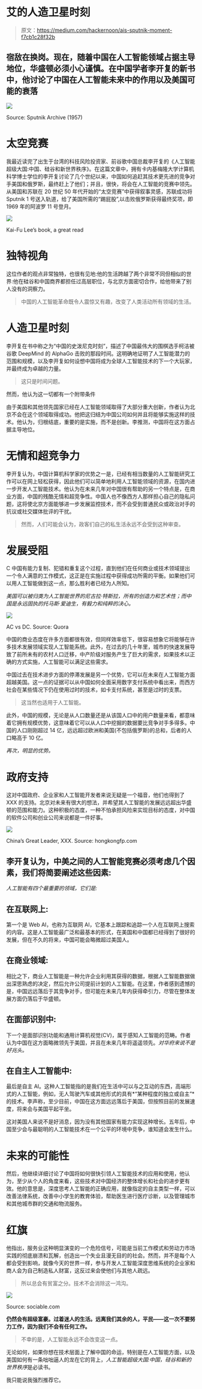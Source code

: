 # 艾的人造卫星时刻

> 原文：<https://medium.com/hackernoon/ais-sputnik-moment-f7cb1c28f32b>

## 宿敌在换岗。现在，随着中国在人工智能领域占据主导地位，华盛顿必须小心谨慎。在中国学者李开复的新书中，他讨论了中国在人工智能未来中的作用以及美国可能的衰落

![](img/26c51da5eb57b0dfa87eb834843dc135.png)

Source: Sputnik Archive (1957)

# 太空竞赛

我最近读完了出生于台湾的科技风险投资家、前谷歌中国总裁李开复的《人工智能超级大国:中国、硅谷和新世界秩序》。在这篇文章中，拥有卡内基梅隆大学计算机科学博士学位的李开复讨论了几个世纪以来，中国如何追赶其技术更先进的竞争对手美国和俄罗斯，最终赶上了他们；并且，很快，将会在人工智能的竞赛中领先。从美国和苏联在 20 世纪 50 年代开始的“太空竞赛”中获得叙事灵感，苏联成功将 Sputnik 1 号送入轨道，给了美国所需的“踢屁股”,以击败俄罗斯获得最终奖项，即 1969 年的阿波罗 11 号登月。

![](img/ea04a4fa2d54854bd14c24f0182f7327.png)

Kai-Fu Lee’s book, a great read

# 独特视角

这位作者的观点非常独特，也很有见地:他的生活跨越了两个非常不同但相似的世界:他在硅谷和中国商界都担任过高层职位，与北京方面密切合作，给他带来了别人没有的洞察力。

> 中国的人工智能革命既令人震惊又有趣，改变了人类活动所有领域的生活。

# 人造卫星时刻

李开复在书中称之为“中国的史泼尼克时刻”，描述了中国最伟大的围棋选手柯洁被谷歌 DeepMind 的 AlphaGo 击败的那段时间。这明确地证明了人工智能潜力的范围和规模，以及李开复如何设想中国将成为全球人工智能技术的下一个大玩家，并最终成为卓越的力量。

> 这只是时间问题。

然而，他认为这一切都有一个附带条件

由于美国和其他领先国家已经在人工智能领域取得了大部分重大创新，作者认为北京不会在这个领域取得成功。他把这归结为中国公司如何并且将能够实施这样的技术。他认为，归根结底，重要的是实施，而不是创新。李推测，中国将在这方面占据主导地位。

# 无情和超竞争力

李开复认为，中国计算机科学家的优势之一是，已经有相当数量的人工智能研究工作可以在网上轻松获得，因此他们可以简单地利用人工智能领域的资源，在国内进一步开发人工智能技术。他认为在未来几年对中国很有帮助的另一个特点是，在商业方面，中国的残酷无情和超竞争性。中国人也不像西方人那样担心自己的隐私问题，这将使北京方面能够进一步发展监控技术，而不会受到普通民众或政治对手的抗议或社交媒体批评的干扰。

> 然而，人们可能会认为，政客们自己的私生活永远不会受到这种审查。

# 发展受阻

C 中国有能力复制、犯错和重复这个过程，直到他们在任何商业或技术领域提出一个令人满意的工作模式，这正是在实施过程中获得成功所需的平衡。如果他们可以用人工智能做到这一点，那么胜利者已经为人所知。

*美国可以被归类为人工智能世界的尼古拉·特斯拉，所有的创造力和艺术性；而中国是永远固执的托马斯·爱迪生，有毅力和纯粹的决心。*

![](img/0117da31e16a2c7ac027595f00090028.png)

AC vs DC. Source: Quora

中国的商业态度在许多方面都很有效，但同样效率低下，很容易想象它将能够在许多技术发展领域实现人工智能系统。此外，在过去的几十年里，城市的快速发展导致了前所未有的农村人口迁移，中产阶级对服务产生了巨大的需求，如果技术以正确的方式实施，人工智能可以满足这些需求。

中国过去在技术进步方面的停滞发展是另一个优势，它可以在未来在人工智能方面超越美国。这一点的证据可以从中国如何全面采用数字支付系统中看出来，而西方社会在某些情况下仍在使用过时的技术，如卡支付系统，甚至是过时的支票。

> 这当然也适用于人工智能。

此外，中国的规模，无论是从人口数量还是从该国人口中的用户数量来看，都意味着它拥有规模优势，这意味着它可以从人口中挖掘的数据要比竞争对手多得多。中国的人口刚刚超过 14 亿，远远超过欧洲和美国(不包括俄罗斯)的总和，后者的人口略高于 10 亿。

*再次，明显的优势。*

# 政府支持

这对中国政府、企业家和人工智能开发者来说无疑是一个福音，他们也得到了 XXX 的支持。北京对未来有很大的想法，并希望其人工智能的发展远远超出华盛顿的范围和能力。这种积极的态度，一种不怕承担风险来实现目标的态度，对中国的软件公司和创业公司来说都是一件好事。

![](img/30395a61843c8b2089696fb93bf7888e.png)

China’s Great Leader, XXX. Source: hongkongfp.com

## 李开复认为，中美之间的人工智能竞赛必须考虑几个因素，我们将简要阐述这些因素:

*人工智能有四个最重要的领域，它们是:*

## 在互联网上:

第一个是 Web AI，也称为互联网 AI，它基本上跟踪和追踪一个人在互联网上搜索的内容。这是人工智能最广泛和最基本的形式，在美国和中国都已经得到了很好的发展，但在不久的将来，中国可能会略微超过美国人。

## 在商业领域:

相比之下，商业人工智能是一种允许企业利用其获得的数据，根据人工智能数据做出深思熟虑的决定，然后允许公司提前计划的人工智能。在这里，作者感到遗憾的是，中国远远落后于其竞争对手，但可能在未来几年内获得牵引力，尽管在整体发展方面仍落后于华盛顿。

## 在面部识别中:

下一个是面部识别功能和通用计算机视觉(CV)，属于感知人工智能的范畴。作者认为中国在这方面略微领先于美国，并且在未来几年将遥遥领先。*对华府来说不是好兆头。*

## 在自主人工智能中:

最后是自主 AI。这种人工智能指的是我们在生活中可以与之互动的东西，高端形式的人工智能，例如，无人驾驶汽车或其他形式的具有*“某种程度的独立或自主”*的技术。李声称，至少目前，中国在这方面远远落后于美国，但按照目前的发展速度，将来会与美国平起平坐。

这对美国人来说不是好消息，因为没有其他国家有能力实现这种增长。五年后，中国至少会与最聪明的人工智能技术在一个公平的环境中竞争，谁知道会发生什么。

# 未来的可能性

然后，他继续详细讨论了中国将如何很快引领人工智能技术的应用和使用，他认为，至少从个人的角度来看，这些技术对中国经济的整体增长和社会的进步更有效。他的意思是，深度思考人工智能的正确应用，就像指定的自主类型一样，可以改善法律系统，改善中小学生的教育体验，帮助医生进行医疗诊断，以及管理城市和其他城市群的交通和物流服务。

# 红旗

他指出，服务业这种明显演变的一个危险信号，可能是当前工作模式和劳动力市场实践的彻底崩溃和瓦解，创造出一个失业且漫无目的的社会。然而，并不是每个人都会受到影响，就像今天的世界一样，参与开发人工智能深度思维系统的企业家和商人会为自己制造私人财富，这反过来会使他们与其他人疏远。

> 所以总会有贫富之分。技术不会消除这一鸿沟。

![](img/0de8dac779aaca5451b6b1de48a36cce.png)

Source: sociable.com

**仍然会有超级富豪。过着迷人的生活。远离我们其余的人，平民——这一次不要努力工作，因为我们不会有任何工作。**

> 不幸的是，人工智能永远不会改变这一点。

无论如何，如果你想在技术层面上了解中国的命运，特别是在人工智能方面，以及美国如何有一条咄咄逼人的龙在它的背上，*人工智能超级大国:中国，硅谷和新的世界秩序*是必读书。

我只能说我强烈推荐它。